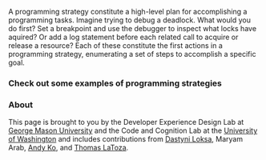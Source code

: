 
A programming strategy constitute a high-level plan for accomplishing a programming tasks. Imagine trying to debug a deadlock. What would you do first? Set a breakpoint and use the debugger to inspect what locks have aquired? Or add a log statement before each related call to acquire or release a resource? Each of these constitute the first actions in a programming strategy, enumerating a set of steps to accomplish a specific goal. 

### Check out some examples of programming strategies 

### About

This page is brought to you by the Developer Experience Design Lab at [George Mason University](https://www2.gmu.edu/) and the Code and Cognition Lab at the [University of Washington](https://www.washington.edu/) and includes contributions from [Dastyni Loksa](http://students.washington.edu/dloksa/), Maryam Arab, [Andy Ko](http://faculty.washington.edu/ajko/), and [Thomas LaToza](https://cs.gmu.edu/~tlatoza/).
